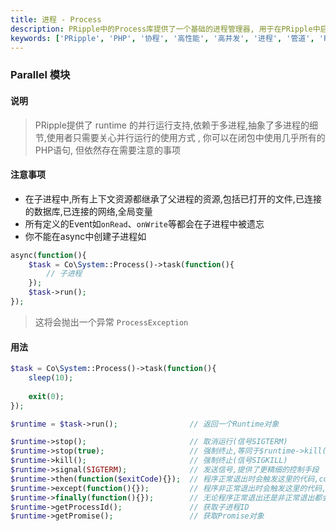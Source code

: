 ```yaml
---
title: 进程 - Process
description: PRipple中的Process库提供了一个基础的进程管理器, 用于在PRipple中启动一个新的进程, 并且可以通过管道进行通信。
keywords: ['PRipple', 'PHP', '协程', '高性能', '高并发', '进程', '管道', 'Process']
---
```


### Parallel 模块

#### 说明

> PRipple提供了 runtime 的并行运行支持,依赖于多进程,抽象了多进程的细节,使用者只需要关心并行运行的使用方式 ,
> 你可以在闭包中使用几乎所有的PHP语句, 但依然存在需要注意的事项

#### 注意事项

* 在子进程中,所有上下文资源都继承了父进程的资源,包括已打开的文件,已连接的数据库,已连接的网络,全局变量
* 所有定义的Event如`onRead`、`onWrite`等都会在子进程中被遗忘
* 你不能在async中创建子进程如

```php
async(function(){
    $task = Co\System::Process()->task(function(){
        // 子进程
    });
    $task->run();
});
```

> 这将会抛出一个异常 `ProcessException`

#### 用法

```php
$task = Co\System::Process()->task(function(){
    sleep(10);
    
    exit(0);
});

$runtime = $task->run();                // 返回一个Runtime对象

$runtime->stop();                       // 取消运行(信号SIGTERM)
$runtime->stop(true);                   // 强制终止,等同于$runtime->kill()
$runtime->kill();                       // 强制终止(信号SIGKILL)
$runtime->signal(SIGTERM);              // 发送信号,提供了更精细的控制手段
$runtime->then(function($exitCode){});  // 程序正常退出时会触发这里的代码,code为退出码
$runtime->except(function(){});         // 程序非正常退出时会触发这里的代码,可以在这里处理异常,如进程守护/task重启
$runtime->finally(function(){});        // 无论程序正常退出还是非正常退出都会触发这里的代码
$runtime->getProcessId();               // 获取子进程ID
$runtime->getPromise();                 // 获取Promise对象
```
